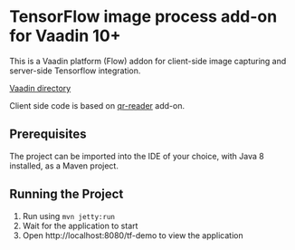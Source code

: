 # TensorFlow image process add-on for Vaadin 10+

This is a Vaadin platform (Flow) addon for client-side image capturing and server-side Tensorflow integration.

[Vaadin directory](https://vaadin.com/directory/component/tensorflow-add-on)

Client side code is based on [qr-reader](https://vaadin.com/directory/component/qr-reader) add-on.

## Prerequisites

The project can be imported into the IDE of your choice, with Java 8 installed, as a Maven project.

## Running the Project

1. Run using `mvn jetty:run`
2. Wait for the application to start
3. Open http://localhost:8080/tf-demo to view the application
